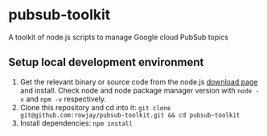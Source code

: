 # pubsub-toolkit
A toolkit of node.js scripts to manage Google cloud PubSub topics

## Setup local development environment
1. Get the relevant binary or source code from the node.js [download page](https://nodejs.org/en/download/) and install. Check node and node package manager version with `node -v` and `npm -v` respectively.
2. Clone this repository and cd into it: `git clone git@github.com:rowjay/pubsub-toolkit.git && cd pubsub-toolkit`
3. Install dependencies: `npm install`
